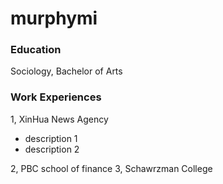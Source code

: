 # murphymi
### Education 
Sociology, Bachelor of Arts

### Work Experiences
1, XinHua News Agency 
- description 1
- description 2

2, PBC school of finance 
3, Schawrzman College 
